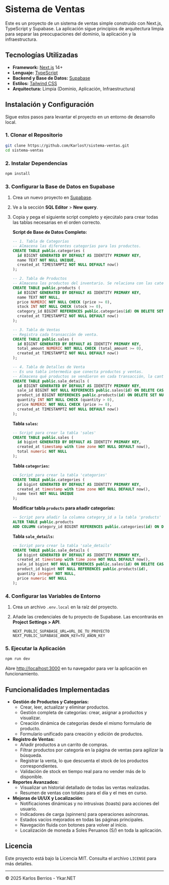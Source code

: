 # Sistema de Ventas

Este es un proyecto de un sistema de ventas simple construido con Next.js, TypeScript y Supabase. La aplicación sigue principios de arquitectura limpia para separar las preocupaciones del dominio, la aplicación y la infraestructura.

## Tecnologías Utilizadas

- **Framework:** [Next.js](https://nextjs.org) 14+
- **Lenguaje:** [TypeScript](https://www.typescriptlang.org)
- **Backend y Base de Datos:** [Supabase](https://supabase.io)
- **Estilos:** [Tailwind CSS](https://tailwindcss.com)
- **Arquitectura:** Limpia (Dominio, Aplicación, Infraestructura)

## Instalación y Configuración

Sigue estos pasos para levantar el proyecto en un entorno de desarrollo local.

### 1. Clonar el Repositorio

```bash
git clone https://github.com/KarlosY/sistema-ventas.git
cd sistema-ventas
```

### 2. Instalar Dependencias

```bash
npm install
```

### 3. Configurar la Base de Datos en Supabase

1.  Crea un nuevo proyecto en [Supabase](https://supabase.io).
2.  Ve a la sección **SQL Editor** > **New query**.
3.  Copia y pega el siguiente script completo y ejecútalo para crear todas las tablas necesarias en el orden correcto.

    **Script de Base de Datos Completo:**
    ```sql
    -- 1. Tabla de Categorías
    -- Almacena las diferentes categorías para los productos.
    CREATE TABLE public.categories (
      id BIGINT GENERATED BY DEFAULT AS IDENTITY PRIMARY KEY,
      name TEXT NOT NULL UNIQUE,
      created_at TIMESTAMPTZ NOT NULL DEFAULT now()
    );

    -- 2. Tabla de Productos
    -- Almacena los productos del inventario. Se relaciona con las categorías.
    CREATE TABLE public.products (
      id BIGINT GENERATED BY DEFAULT AS IDENTITY PRIMARY KEY,
      name TEXT NOT NULL,
      price NUMERIC NOT NULL CHECK (price >= 0),
      stock INT NOT NULL CHECK (stock >= 0),
      category_id BIGINT REFERENCES public.categories(id) ON DELETE SET NULL,
      created_at TIMESTAMPTZ NOT NULL DEFAULT now()
    );

    -- 3. Tabla de Ventas
    -- Registra cada transacción de venta.
    CREATE TABLE public.sales (
      id BIGINT GENERATED BY DEFAULT AS IDENTITY PRIMARY KEY,
      total_amount NUMERIC NOT NULL CHECK (total_amount >= 0),
      created_at TIMESTAMPTZ NOT NULL DEFAULT now()
    );

    -- 4. Tabla de Detalles de Venta
    -- Es una tabla intermedia que conecta productos y ventas.
    -- Almacena qué productos se vendieron en cada transacción, la cantidad y el precio en ese momento.
    CREATE TABLE public.sale_details (
      id BIGINT GENERATED BY DEFAULT AS IDENTITY PRIMARY KEY,
      sale_id BIGINT NOT NULL REFERENCES public.sales(id) ON DELETE CASCADE,
      product_id BIGINT REFERENCES public.products(id) ON DELETE SET NULL,
      quantity INT NOT NULL CHECK (quantity > 0),
      price NUMERIC NOT NULL CHECK (price >= 0),
      created_at TIMESTAMPTZ NOT NULL DEFAULT now()
    );
    ```

    **Tabla `sales`:**
    ```sql
    -- Script para crear la tabla 'sales'
    CREATE TABLE public.sales (
      id bigint GENERATED BY DEFAULT AS IDENTITY PRIMARY KEY,
      created_at timestamp with time zone NOT NULL DEFAULT now(),
      total numeric NOT NULL
    );
    ```

    **Tabla `categories`:**
    ```sql
    -- Script para crear la tabla 'categories'
    CREATE TABLE public.categories (
      id bigint GENERATED BY DEFAULT AS IDENTITY PRIMARY KEY,
      created_at timestamp with time zone NOT NULL DEFAULT now(),
      name text NOT NULL UNIQUE
    );
    ```

    **Modificar tabla `products` para añadir categorías:**
    ```sql
    -- Script para añadir la columna category_id a la tabla 'products'
    ALTER TABLE public.products
    ADD COLUMN category_id BIGINT REFERENCES public.categories(id) ON DELETE SET NULL;
    ```

    **Tabla `sale_details`:**
    ```sql
    -- Script para crear la tabla 'sale_details'
    CREATE TABLE public.sale_details (
      id bigint GENERATED BY DEFAULT AS IDENTITY PRIMARY KEY,
      created_at timestamp with time zone NOT NULL DEFAULT now(),
      sale_id bigint NOT NULL REFERENCES public.sales(id) ON DELETE CASCADE,
      product_id bigint NOT NULL REFERENCES public.products(id),
      quantity integer NOT NULL,
      price numeric NOT NULL
    );
    ```

### 4. Configurar las Variables de Entorno

1.  Crea un archivo `.env.local` en la raíz del proyecto.
2.  Añade las credenciales de tu proyecto de Supabase. Las encontrarás en **Project Settings > API**.

    ```env
    NEXT_PUBLIC_SUPABASE_URL=URL_DE_TU_PROYECTO
    NEXT_PUBLIC_SUPABASE_ANON_KEY=TU_ANON_KEY
    ```

### 5. Ejecutar la Aplicación

```bash
npm run dev
```

Abre [http://localhost:3000](http://localhost:3000) en tu navegador para ver la aplicación en funcionamiento.

## Funcionalidades Implementadas

- **Gestión de Productos y Categorías:**
  - Crear, leer, actualizar y eliminar productos.
  - Gestión completa de categorías: crear, asignar a productos y visualizar.
  - Creación dinámica de categorías desde el mismo formulario de producto.
  - Formulario unificado para creación y edición de productos.
- **Registro de Ventas:**
  - Añadir productos a un carrito de compras.
  - Filtrar productos por categoría en la página de ventas para agilizar la búsqueda.
  - Registrar la venta, lo que descuenta el stock de los productos correspondientes.
  - Validación de stock en tiempo real para no vender más de lo disponible.
- **Reportes Avanzados:**
  - Visualizar un historial detallado de todas las ventas realizadas.
  - Resumen de ventas con totales para el día y el mes en curso.
- **Mejoras de UI/UX y Localización:**
  - Notificaciones dinámicas y no intrusivas (toasts) para acciones del usuario.
  - Indicadores de carga (spinners) para operaciones asíncronas.
  - Estados vacíos mejorados en todas las páginas principales.
  - Navegación fluida con botones para volver al inicio.
  - Localización de moneda a Soles Peruanos (S/) en toda la aplicación.

## Licencia

Este proyecto está bajo la Licencia MIT. Consulta el archivo `LICENSE` para más detalles.

---

© 2025 Karlos Berrios - Ykar.NET
